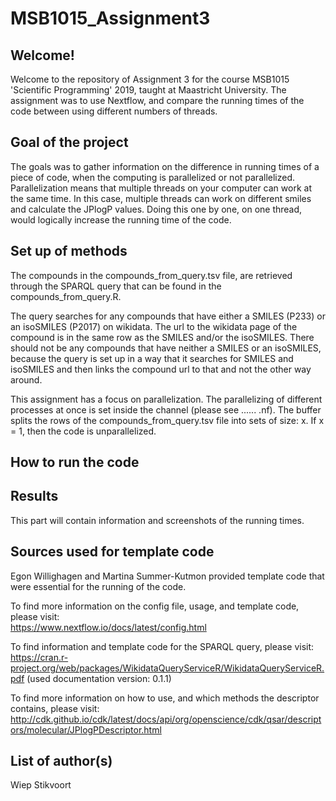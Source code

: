 # MSB1015_Assignment3
## Welcome!
Welcome to the repository of Assignment 3 for the course MSB1015 'Scientific Programming' 2019, taught at Maastricht University. The assignment was to use Nextflow, and compare the running times of the code between using different numbers of threads.

## Goal of the project
The goals was to gather information on the difference in running times of a piece of code, when the computing is parallelized or not parallelized. Parallelization means that multiple threads on your computer can work at the same time. In this case, multiple threads can work on different smiles and calculate the JPlogP values. Doing this one by one, on one thread, would logically increase the running time of the code. 

## Set up of methods
The compounds in the compounds_from_query.tsv file, are retrieved through the SPARQL query that can be found in the compounds_from_query.R.  

The query searches for any compounds that have either a SMILES (P233) or an isoSMILES (P2017) on wikidata. The url to the wikidata page of the compound is in the same row as the SMILES and/or the isoSMILES. There should not be any compounds that have neither a SMILES or an isoSMILES, because the query is set up in a way that it searches for SMILES and isoSMILES and then links the compound url to that and not the other way around.  

This assignment has a focus on parallelization. The parallelizing of different processes at once is set inside the channel (please see ...... .nf). The buffer splits the rows of the compounds_from_query.tsv file into sets of size: x. If x = 1, then the code is unparallelized.  

## How to run the code

## Results
This part will contain information and screenshots of the running times.

## Sources used for template code
Egon Willighagen and Martina Summer-Kutmon provided template code that were essential for the running of the code.

To find more information on the config file, usage, and template code, please visit:  
https://www.nextflow.io/docs/latest/config.html

To find information and template code for the SPARQL query, please visit:  
https://cran.r-project.org/web/packages/WikidataQueryServiceR/WikidataQueryServiceR.pdf
(used documentation version: 0.1.1)

To find more information on how to use, and which methods the descriptor contains, please visit:  
http://cdk.github.io/cdk/latest/docs/api/org/openscience/cdk/qsar/descriptors/molecular/JPlogPDescriptor.html


## List of author(s)
Wiep Stikvoort
